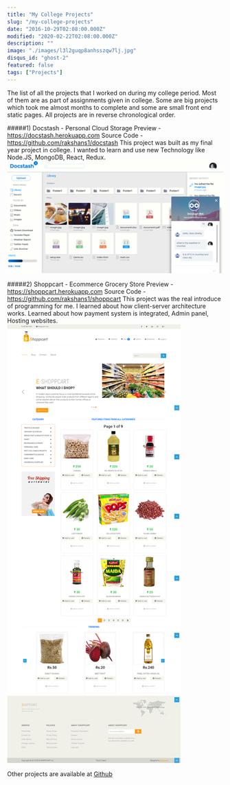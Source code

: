 ```yaml
---
title: "My College Projects"
slug: "/my-college-projects"
date: "2016-10-29T02:08:00.000Z"
modified: "2020-02-22T02:08:00.000Z"
description: ""
image: "./images/l3l2guqp8anhsszqw7lj.jpg"
disqus_id: "ghost-2"
featured: false
tags: ["Projects"]
---
```


The list of all the projects that I worked on during my college period. Most of them are as part of assignments given in college. Some are big projects which took me almost months to complete and some are small front end static pages. All projects are in reverse chronological order.

#####1) Docstash - Personal Cloud Storage
Preview - https://docstash.herokuapp.com
Source Code - https://github.com/rakshans1/docstash
This project was built as my final year project in college. I wanted to learn and use new Technology like Node.JS, MongoDB, React, Redux.
![Docstash](./images/screenshot.png)

#####2) Shoppcart - Ecommerce Grocery Store
Preview - https://shoppcart.herokuapp.com
Source Code - https://github.com/rakshans1/shoppcart
This project was the real introduce of programming for me. I learned about how client-server architecture works. Learned about how payment system is integrated, Admin panel, Hosting websites.  
![Shoppcart](./images/screenshot-1.png)

Other projects are available at [ Github ](https://github.com/rakshans1)
